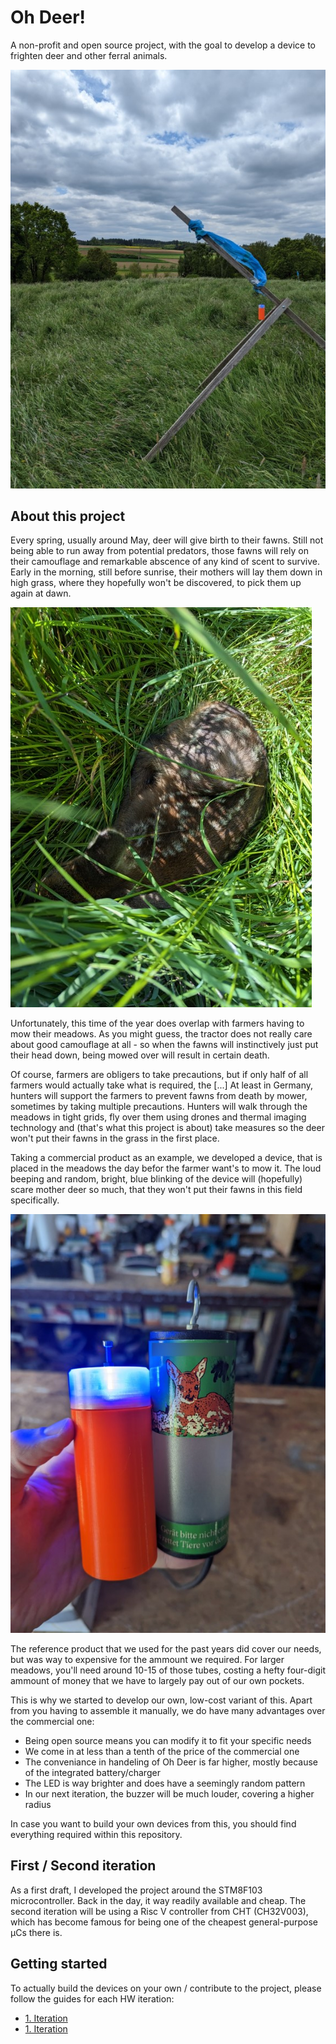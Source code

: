 # Oh Deer!

A non-profit and open source project, with the goal to develop a device to frighten deer and other ferral animals.

![Use case](img/usecase.jpg)

## About this project

Every spring, usually around May, deer will give birth to their fawns. Still not being able to run away from potential predators, those fawns will rely on their camouflage and remarkable abscence of any kind of scent to survive. Early in the morning, still before sunrise, their mothers will lay them down in high grass, where they hopefully won't be discovered, to pick them up again at dawn.

![Fawn in grass](img/fawn.jpg)

Unfortunately, this time of the year does overlap with farmers having to mow their meadows. As you might guess, the tractor does not really care about good camouflage at all - so when the fawns will instinctively just put their head down, being mowed over will result in certain death.

Of course, farmers are obligers to take precautions, but if only half of all farmers would actually take what is required, the [...]
At least in Germany, hunters will support the farmers to prevent fawns from death by mower, sometimes by taking multiple precautions. Hunters will walk through the meadows in tight grids, fly over them using drones and thermal imaging technology and (that's what this project is about) take measures so the deer won't put their fawns in the grass in the first place.

Taking a commercial product as an example, we developed a device, that is placed in the meadows the day befor the farmer want's to mow it. The loud beeping and random, bright, blue blinking of the device will (hopefully) scare mother deer so much, that they won't put their fawns in this field specifically.

![Oh deer](img/reference_product.jpg)

The reference product that we used for the past years did cover our needs, but was way to expensive for the ammount we required. For larger meadows, you'll need around 10-15 of those tubes, costing a hefty four-digit ammount of money that we have to largely pay out of our own pockets. 

This is why we started to develop our own, low-cost variant of this. Apart from you having to assemble it manually, we do have many advantages over the commercial one:

- Being open source means you can modify it to fit your specific needs
- We come in at less than a tenth of the price of the commercial one
- The conveniance in handeling of Oh Deer is far higher, mostly because of the integrated battery/charger
- The LED is way brighter and does have a seemingly random pattern
- In our next iteration, the buzzer will be much louder, covering a higher radius

In case you want to build your own devices from this, you should find everything required within this repository.

## First / Second iteration

As a first draft, I developed the project around the STM8F103 microcontroller. Back in the day, it way readily available and cheap. 
The second iteration will be using a Risc V controller from CHT (CH32V003), which has become famous for being one of the cheapest general-purpose µCs there is.

## Getting started

To actually build the devices on your own / contribute to the project, please follow the guides for each HW iteration:

- [1. Iteration](doc/1.0_Getting_Started.md)
- [1. Iteration](doc/2.0_Getting_Started.md)